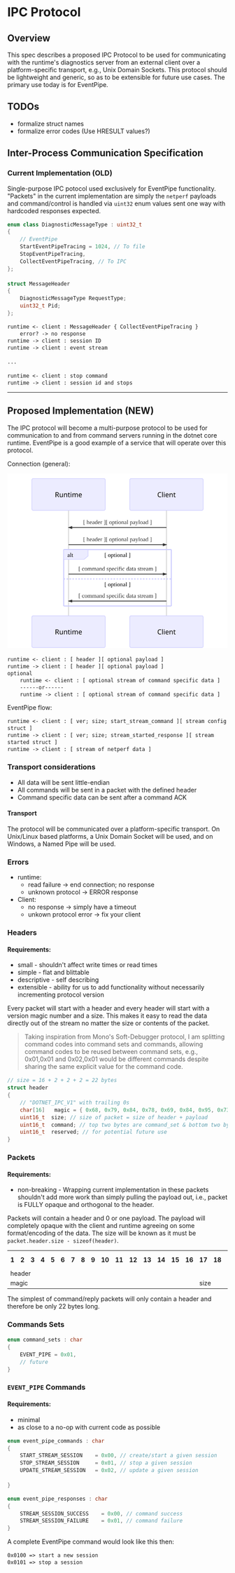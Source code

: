 # IPC Protocol

## Overview

This spec describes a proposed IPC Protocol to be used for communicating with the runtime's diagnostics server from an external client over a platform-specific transport, e.g., Unix Domain Sockets. This protocol should be lightweight and generic, so as to be extensible for future use cases.  The primary use today is for EventPipe.

## TODOs
* formalize struct names
* formalize error codes (Use HRESULT values?)

## Inter-Process Communication Specification

### Current Implementation (OLD)

Single-purpose IPC potocol used exclusively for EventPipe functionality.  "Packets" in the current implementation are simply the `netperf` payloads and command/control is handled via `uint32` enum values sent one way with hardcoded responses expected.

```c++
enum class DiagnosticMessageType : uint32_t
{
    // EventPipe
    StartEventPipeTracing = 1024, // To file
    StopEventPipeTracing,
    CollectEventPipeTracing, // To IPC
};

struct MessageHeader
{
    DiagnosticMessageType RequestType;
    uint32_t Pid;
};
```

```
runtime <- client : MessageHeader { CollectEventPipeTracing }
    error? -> no response
runtime -> client : session ID 
runtime -> client : event stream

...

runtime <- client : stop command
runtime -> client : session id and stops
```
-----

## Proposed Implementation (NEW)

The IPC protocol will become a multi-purpose protocol to be used for communication to and from command servers running in the dotnet core runtime.  EventPipe is a good example of a service that will operate over this protocol.

Connection (general):

![](ipc-protocol-genericflow.svg)

```
runtime <- client : [ header ][ optional payload ]
runtime -> client : [ header ][ optional payload ]
optional
    runtime <- client : [ optional stream of command specific data ]
    ------or------
    runtime -> client : [ optional stream of command specific data ]
```

EventPipe flow:
```
runtime <- client : [ ver; size; start_stream_command ][ stream config struct ]
runtime -> client : [ ver; size; stream_started_response ][ stream started struct ]
runtime -> client : [ stream of netperf data ]
```

### Transport considerations

* All data will be sent little-endian
* All commands will be sent in a packet with the defined header
* Command specific data can be sent after a command ACK

#### Transport

The protocol will be communicated over a platform-specific transport.  On Unix/Linux based platforms, a Unix Domain Socket will be used, and on Windows, a Named Pipe will be used. 


### Errors
* runtime: 
  * read failure -> end connection; no response
  * unknown protocol -> ERROR response
* Client:
  * no response -> simply have a timeout
  * unkown protocol error -> fix your client

### Headers

#### Requirements:
* small - shouldn't affect write times or read times
* simple - flat and blittable
* descriptive - self describing
* extensible - ability for us to add functionality without necessarily incrementing protocol version

Every packet will start with a header and every header will start with a version magic number and a size.  This makes it easy to read the data directly out of the stream no matter the size or contents of the packet.

> Taking inspiration from Mono's Soft-Debugger protocol, I am splitting command codes into command sets and commands, allowing command codes to be reused between command sets, e.g., 0x01,0x01 and 0x02,0x01 would be different commands despite sharing the same explicit value for the command code.

```c
// size = 16 + 2 + 2 + 2 = 22 bytes
struct header
{
    // "DOTNET_IPC_V1" with trailing 0s
    char[16]   magic = { 0x68, 0x79, 0x84, 0x78, 0x69, 0x84, 0x95, 0x73, 0x80, 0x67, 0x95, 0x86, 0x49, 0x00, 0x00, 0x00 };
    uint16_t  size; // size of packet = size of header + payload
    uint16_t  command; // top two bytes are command_set & bottom two bytes are command_id
    uint16_t  reserved; // for potential future use
}
```

### Packets

#### Requirements:
* non-breaking - Wrapping current implementation in these packets shouldn't add more work than simply pulling the payload out, i.e., packet is FULLY opaque and orthogonal to the header.

Packets will contain a header and 0 or one payload.  The payload will completely opaque with the client and runtime agreeing on some format/encoding of the data.  The size will be known as it must be `packet.header.size - sizeof(header)`.

<table>
  <tr>
    <th>1</th>
    <th>2</th>
    <th>3</th>
    <th>4</th>
    <th>5</th>
    <th>6</th>
    <th>7</th>
    <th>8</th>
    <th>9</th>
    <th>10</th>
    <th>11</th>
    <th>12</th>
    <th>13</th>
    <th>14</th>
    <th>15</th>
    <th>16</th>
    <th>17</th>
    <th>18</th>
    <th>19</th>
    <th>20</th>
    <th>21</th>
    <th>22</th>
    <th>23</th>
    <th>24</th>
    <th>25</th>
    <th>26</th>
    <th>...</th>
    <th>size - 1 </th>
    <th>size</th>
  </tr>
  <tr>
    <td colspan="22">header</td>
    <td colspan="7">payload</td>
  </tr>
  <tr>
    <td colspan="16">magic</td>
    <td colspan="2">size</td>
    <td colspan="2">command</td>
    <td colspan="2">reserved</td>
    <td colspan="7">payload</td>
  </tr>
</table>

The simplest of command/reply packets will only contain a header and therefore be only 22 bytes long.

### Commands Sets


```c
enum command_sets : char
{
    EVENT_PIPE = 0x01,
    // future
}
```

### `EVENT_PIPE` Commands

#### Requirements:
* minimal
* as close to a no-op with current code as possible


```c
enum event_pipe_commands : char
{
    START_STREAM_SESSION    = 0x00, // create/start a given session
    STOP_STREAM_SESSION     = 0x01, // stop a given session
    UPDATE_STREAM_SESSION   = 0x02, // update a given session
    
}
```


```c
enum event_pipe_responses : char
{
    STREAM_SESSION_SUCCESS    = 0x00, // command success
    STREAM_SESSION_FAILURE    = 0x01, // command failure
}
```

A complete EventPipe command would look like this then:
```
0x0100 => start a new session
0x0101 => stop a session
```